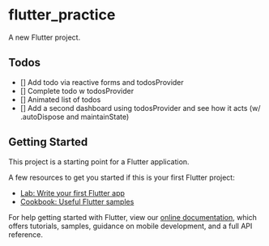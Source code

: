 # flutter_practice

A new Flutter project.

## Todos

- [] Add todo via reactive forms and todosProvider
- [] Complete todo w todosProvider
- [] Animated list of todos
- [] Add a second dashboard using todosProvider and see how it acts (w/ .autoDispose and maintainState)

## Getting Started

This project is a starting point for a Flutter application.

A few resources to get you started if this is your first Flutter project:

- [Lab: Write your first Flutter app](https://flutter.dev/docs/get-started/codelab)
- [Cookbook: Useful Flutter samples](https://flutter.dev/docs/cookbook)

For help getting started with Flutter, view our
[online documentation](https://flutter.dev/docs), which offers tutorials,
samples, guidance on mobile development, and a full API reference.
